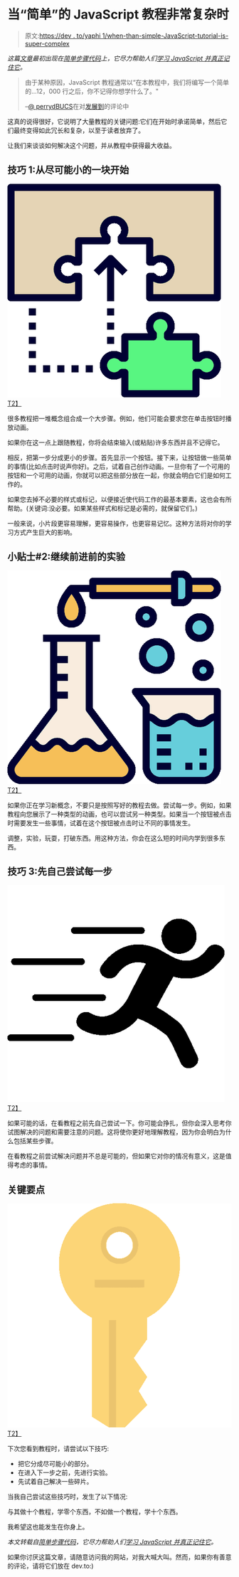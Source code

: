 # 当“简单”的 JavaScript 教程非常复杂时

> 原文:[https://dev . to/yaphi 1/when-than-simple-JavaScript-tutorial-is-super-complex](https://dev.to/yaphi1/when-that-simple-javascript-tutorial-is-super-complicated)

*这篇[文章](https://simplestepscode.com/how-to-use-tutorials/)最初出现在[简单步骤代码](https://simplestepscode.com/)上，它尽力帮助人们[学习 JavaScript 并真正记住它](https://simplestepscode.com/learn-javascript/)。*

> 由于某种原因，JavaScript 教程通常以“在本教程中，我们将编写一个简单的...12，000 行之后，你不记得你想学什么了。"
> 
> –[@ perrydBUCS](https://twitter.com/perrydBUCS)在对[发展到](https://dev.to/yaphi1/what-are-your-biggest-struggles-in-learning-javascript/comments/dd8)的评论中

这真的说得很好，它说明了大量教程的关键问题:它们在开始时承诺简单，然后它们最终变得如此冗长和复杂，以至于读者放弃了。

让我们来谈谈如何解决这个问题，并从教程中获得最大收益。

## 技巧 1:从尽可能小的一块开始

[![puzzle icon](img/cd533a36d64364864fc1a6db9094c6cf.png "puzzle icon")T2】](https://res.cloudinary.com/practicaldev/image/fetch/s--AYI6H1eO--/c_limit%2Cf_auto%2Cfl_progressive%2Cq_auto%2Cw_880/https://simplestepscode.com/img/icons/puzzle.svg)

很多教程把一堆概念组合成一个大步骤。例如，他们可能会要求您在单击按钮时播放动画。

如果你在这一点上跟随教程，你将会结束输入(或粘贴)许多东西并且不记得它。

相反，把第一步分成更小的步骤。首先显示一个按钮。接下来，让按钮做一些简单的事情(比如点击时说声你好)。之后，试着自己创作动画。一旦你有了一个可用的按钮和一个可用的动画，你就可以把这些部分放在一起，你就会明白它们是如何工作的。

如果您去掉不必要的样式或标记，以便接近使代码工作的最基本要素，这也会有所帮助。(关键词:没必要。如果某些样式和标记是必需的，就保留它们。)

一般来说，小片段更容易理解，更容易操作，也更容易记忆。这种方法将对你的学习方式产生巨大的影响。

## 小贴士#2:继续前进前的实验

[![experiment icon](img/fadd149a546982713aecf57b5d2a31ce.png "experiment icon")T2】](https://res.cloudinary.com/practicaldev/image/fetch/s--WohUyrvq--/c_limit%2Cf_auto%2Cfl_progressive%2Cq_auto%2Cw_880/https://simplestepscode.com/img/icons/experiment.svg)

如果你正在学习新概念，不要只是按照写好的教程去做。尝试每一步。例如，如果教程向您展示了一种类型的动画，也可以尝试另一种类型。如果当一个按钮被点击时需要发生一些事情，试着在这个按钮被点击时让不同的事情发生。

调整，实验，玩耍，打破东西。用这种方法，你会在这么短的时间内学到很多东西。

## 技巧 3:先自己尝试每一步

[![running icon](img/93bb71c5bc372d6649e260b48ea012b7.png "running icon")T2】](https://res.cloudinary.com/practicaldev/image/fetch/s--BwJvibwE--/c_limit%2Cf_auto%2Cfl_progressive%2Cq_auto%2Cw_880/https://simplestepscode.com/img/icons/running.svg)

如果可能的话，在看教程之前先自己尝试一下。你可能会挣扎，但你会深入思考你试图解决的问题和需要注意的问题。这将使你更好地理解教程，因为你会明白为什么包括某些步骤。

在看教程之前尝试解决问题并不总是可能的，但如果它对你的情况有意义，这是值得考虑的事情。

## 关键要点

[![key icon](img/114cedb36b4f34a993f570a5455e7676.png "key icon")T2】](https://res.cloudinary.com/practicaldev/image/fetch/s--FhFRcd2G--/c_limit%2Cf_auto%2Cfl_progressive%2Cq_auto%2Cw_880/https://simplestepscode.com/img/icons/key.svg)

下次您看到教程时，请尝试以下技巧:

*   把它分成尽可能小的部分。
*   在进入下一步之前，先进行实验。
*   先试着自己解决一些碎片。

当我自己尝试这些技巧时，发生了以下情况:

与其做十个教程，学零个东西，不如做一个教程，学十个东西。

我希望这也能发生在你身上。

*本文转载自[简单步骤代码](https://simplestepscode.com/how-to-use-tutorials/)，它尽力帮助人们[学习 JavaScript 并真正记住它](https://simplestepscode.com/learn-javascript/)。*

如果你讨厌这篇文章，请随意访问我的网站，对我大喊大叫。然而，如果你有善意的评论，请将它们放在 dev.to:)